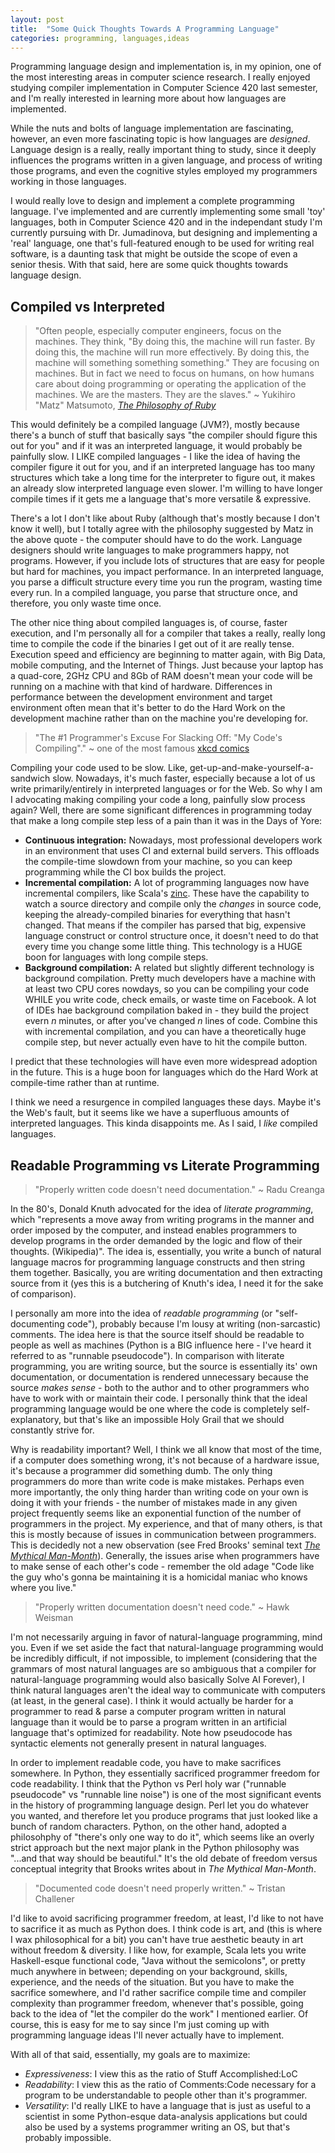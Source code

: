 ```yaml
---
layout: post
title:  "Some Quick Thoughts Towards A Programming Language"
categories: programming, languages,ideas
---
```


Programming language design and implementation is, in my opinion, one of the most interesting areas in computer science research. I really enjoyed studying compiler implementation in Computer Science 420 last semester, and I'm really interested in learning more about how languages are implemented. 

While the nuts and bolts of language implementation are fascinating, however, an even more fascinating topic is how languages are _designed_. Language design is a really, really important thing to study, since it deeply influences the programs written in a given language, and process of writing those programs, and even the cognitive styles employed my programmers working in those languages. 

I would really love to design and implement a complete programming language. I've implemented and are currently implementing some small 'toy' languages, both in Computer Science 420 and in the independant study I'm currently pursuing with Dr. Jumadinova, but designing and implementing a 'real' language, one that's full-featured enough to be used for writing real software, is a daunting task that might be outside the scope of even a senior thesis. With that said, here are some quick thoughts towards language design.

Compiled vs Interpreted
-----------------------

> "Often people, especially computer engineers, focus on the machines. They think, "By doing this, the machine will run faster. By doing this, the machine will run more effectively. By doing this, the machine will something something something." They are focusing on machines. But in fact we need to focus on humans, on how humans care about doing programming or operating the application of the machines. We are the masters. They are the slaves."
~ Yukihiro "Matz" Matsumoto, *[The Philosophy of Ruby](http://www.artima.com/intv/ruby4.html)*

This would definitely be a compiled language (JVM?), mostly because there's a bunch of stuff that basically says "the compiler should figure this out for you" and if it was an interpreted language, it would probably be painfully slow. I LIKE compiled languages - I like the idea of having the compiler figure it out for you, and if an interpreted language has too many structures which take a long time for the interpreter to figure out, it makes an already slow interpreted language even slower. I'm willing to have longer compile times if it gets me a language that's more versatile & expressive. 

There's a lot I don't like about Ruby (although that's mostly because I don't know it well), but I totally agree with the philosophy suggested by Matz in the above quote - the computer should have to do the work. Language designers should write languages to make programmers happy, not programs. However, if you include lots of structures that are easy for people but hard for machines, you impact performance. In an interpreted language, you parse a difficult structure every time you run the program, wasting time every run. In a compiled language, you parse that structure once, and therefore, you only waste time once.

The other nice thing about compiled languages is, of course, faster execution, and I'm personally all for a compiler that takes a really, really long time to compile the code if the binaries I get out of it are really tense. Execution speed and efficiency are beginning to matter again, with Big Data, mobile computing, and the Internet of Things. Just because your laptop has a quad-core, 2GHz CPU and 8Gb of RAM doesn't mean your code will be running on a machine with that kind of hardware. Differences in performance between the development environment and target environment often mean that it's better to do the Hard Work on the development machine rather than on the machine you're developing for.

> "The #1 Programmer's Excuse For Slacking Off: "My Code's Compiling"."
 ~ one of the most famous [xkcd comics](http://xkcd.com/303/)

Compiling your code used to be slow. Like, get-up-and-make-yourself-a-sandwich slow. Nowadays, it's much faster, especially because a lot of us write primarily/entirely in interpreted languages or for the Web. So why I am I advocating making compiling your code a long, painfully slow process again? Well, there are some significant differences in programming today  that make a long compile step less of a pain than it was in the Days of Yore:

 - **Continuous integration:** Nowadays, most professional developers work in an environment that uses CI and external build servers. This offloads the compile-time slowdown from your machine, so you can keep programming while the CI box builds the project.
 - **Incremental compilation:** A lot of programming languages now have incremental compilers, like Scala's [zinc](https://github.com/typesafehub/zinc). These have the capability to watch a source directory and compile only the *changes* in source code, keeping the already-compiled binaries for everything that hasn't changed. That means if the compiler has parsed that big, expensive language construct or control structure once, it doesn't need to do that every time you change some little thing. This technology is a HUGE boon for languages with long compile steps.
 - **Background compilation:** A related but slightly different technology is background compilation. Pretty much developers have a machine with at least two CPU cores nowdays, so you can be compiling your code WHILE you write code, check emails, or waste time on Facebook. A lot of IDEs hae background compilation baked in - they build the project evern *n* minutes, or after you've changed *n* lines of code. Combine this with incremental compilation, and you can have a theoretically huge compile step, but never actually even have to hit the compile button.

I predict that these technologies will have even more widespread adoption in the future. This is a huge boon for languages which do the Hard Work at compile-time rather than at runtime.

I think we need a resurgence in compiled languages these days. Maybe it's the Web's fault, but it seems like we have a superfluous amounts of interpreted languages. This kinda disappoints me. As I said, I _like_ compiled languages.


Readable Programming vs Literate Programming
--------------------------------------------

> "Properly written code doesn't need documentation." 
~ Radu Creanga

In the 80's, Donald Knuth advocated for the idea of *literate programming*, which "represents a move away from writing programs in the manner and order imposed by the computer, and instead enables programmers to develop programs in the order demanded by the logic and flow of their thoughts. (Wikipedia)". The idea is, essentially, you write a bunch of natural language macros for programming language constructs and then string them together. Basically, you are writing documentation and then extracting source from it (yes this is a butchering of Knuth's idea, I need it for the sake of comparison).

I personally am more into the idea of *readable programming* (or "self-documenting code"), probably because I'm lousy at writing (non-sarcastic) comments. The idea here is that the source itself should be readable to people as well as machines (Python is a BIG influence here - I've heard it referred to as "runnable pseudocode"). In comparison with literate programming,  you are writing source, but the source is essentially its' own documentation, or documentation is rendered unnecessary because the source _makes sense_ - both to the author and to other programmers who have to work with or maintain their code. I personally think that the ideal programming language would be one where the code is completely self-explanatory, but that's like an impossible Holy Grail that we should constantly strive for.

Why is readability important? Well, I think we all know that most of the time, if a computer does something wrong, it's not because of a hardware issue, it's because a programmer did something dumb. The only thing programmers do more than write code is make mistakes. Perhaps even more importantly, the only thing harder than writing code on your own is doing it with your friends - the number of mistakes made in any given project frequently seems like an exponential function of the number of programmers in the project. My experience, and that of many others, is that this is mostly because of issues in communication between programmers. This is decidedly not a new observation (see Fred Brooks' seminal text *[The Mythical Man-Month](http://en.wikipedia.org/wiki/The_Mythical_Man-Month)*). Generally, the issues arise when programmers have to make sense of each other's code - remember the old adage "Code like the guy who's gonna be maintaining it is a homicidal maniac who knows where you live."


> "Properly written documentation doesn't need code." 
~ Hawk Weisman


I'm not necessarily arguing in favor of natural-language programming, mind you. Even if we set aside the fact that natural-language programming would be incredibly difficult, if not impossible, to implement (considering that the grammars of most natural languages are so ambiguous that a compiler for natural-language programming would also basically Solve AI Forever), I think natural languages aren't the ideal way to communicate with computers (at least, in the general case). I think it would actually be harder for a programmer to read & parse a computer program written in natural language than it would be to parse a program written in an artificial language that's optimized for readability. Note how pseudocode has syntactic elements not generally present in natural languages. 

In order to implement readable code, you have to make sacrifices somewhere. In Python, they essentially sacrificed programmer freedom for code readability. I think that the Python vs Perl holy war ("runnable pseudocode" vs "runnable line noise") is one of the most significant events in the history of programming language design. Perl let you do whatever you wanted, and therefore let you produce programs that just looked like a bunch of random characters. Python, on the other hand, adopted a philosohphy of "there's only one way to do it", which seems like an overly strict approach but the next major plank in the Python philosophy was "...and that way should be beautiful." It's the old debate of freedom versus conceptual integrity that Brooks writes about in *The Mythical Man-Month*. 

> "Documented code doesn't need properly written." 
~ Tristan Challener

I'd like to avoid sacrificing programmer freedom, at least, I'd like to not have to sacrifice it as much as Python does. I think code is art, and (this is where I wax philosophical for a bit) you can't have true aesthetic beauty in art without freedom & diversity. I like how, for example, Scala lets you write Haskell-esque functional code, "Java without the semicolons", or pretty much anywhere in between; depending on your background, skills, experience, and the needs of the situation. But you have to make the sacrifice somewhere, and I'd rather sacrifice compile time and compiler complexity than programmer freedom, whenever that's possible, going back to the idea of "let the compiler do the work" I mentioned earlier. Of course, this is easy for me to say since I'm just coming up with programming language ideas I'll never actually have to implement.

With all of that said, essentially, my goals are to maximize:

 - *Expressiveness*: I view this as the ratio of Stuff Accomplished:LoC
 - *Readability*: I view this as the ratio of Comments:Code necessary for a program to be understandable to people other than it's programmer.
 - *Versatility*: I'd really LIKE to have a language that is just as useful to a scientist in some Python-esque data-analysis applications but could also be used by a systems programmer writing an OS, but that's probably impossible.
